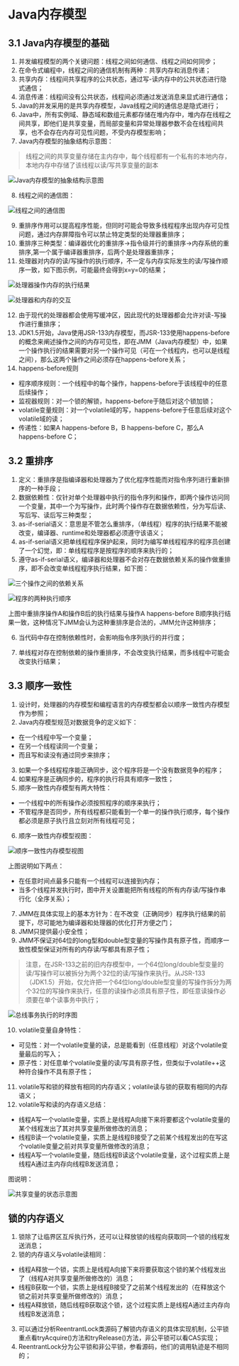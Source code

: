 # Java内存模型

## 3.1 Java内存模型的基础

1. 并发编程模型的两个关键问题：线程之间如何通信、线程之间如何同步；
2. 在命令式编程中，线程之间的通信机制有两种：共享内存和消息传递；
3. 共享内存：线程间共享程序的公共状态，通过写-读内存中的公共状态进行隐式通信；
4. 消息传递：线程间没有公共状态，线程间必须通过发送消息来显式进行通信；
5. Java的并发采用的是共享内存模型，Java线程之间的通信总是隐式进行；
6. Java中，所有实例域、静态域和数组元素都存储在堆内存中，堆内存在线程之间共享，即他们是共享变量，而局部变量和异常处理器参数不会在线程间共享，也不会存在内存可见性问题，不受内存模型影响；
7. Java内存模型的抽象结构示意图：

>线程之间的共享变量存储在主内存中，每个线程都有一个私有的本地内存，本地内存中存储了该线程以读/写共享变量的副本

![Java内存模型的抽象结构示意图](images/1.jpg)

8. 线程之间的通信图：

![线程之间的通信图](images/2.jpg)

9. 重排序作用可以提高程序性能，但同时可能会导致多线程程序出现内存可见性问题，通过内存屏障指令可以禁止特定类型的处理器重排序；
10. 重排序三种类型：编译器优化的重排序->指令级并行的重排序->内存系统的重排序,第一个属于编译器重排序，后两个是处理器重排序；
11. 处理器对内存的读/写操作的执行顺序，不一定与内存实际发生的读/写操作顺序一致，如下图示例，可能最终会得到x=y=0的结果；

![处理器操作内存的执行结果](images/3.png)

![处理器和内存的交互](images/4.png)

12. 由于现代的处理器都会使用写缓冲区，因此现代的处理器都会允许对读-写操作进行重排序；
13. JDK1.5开始，Java使用JSR-133内存模型，而JSR-133使用happens-before的概念来阐述操作之间的内存可见性，即在JMM（Java内存模型）中，如果一个操作执行的结果需要对另一个操作可见（可在一个线程内，也可以是线程之间），那么这两个操作之间必须存在happens-before关系；
14. happens-before规则

* 程序顺序规则：一个线程中的每个操作，happens-before于该线程中的任意后续操作；
* 监视器规则：对一个锁的解锁，happens-before于随后对这个锁加锁；
* volatile变量规则：对一个volatile域的写，happens-before于任意后续对这个volatile域的读；
* 传递性：如果A happens-before B，B happens-before C，那么A happens-before C；



## 3.2 重排序

1. 定义：重排序是指编译器和处理器为了优化程序性能而对指令序列进行重新排序的一种手段；
2. 数据依赖性：仅针对单个处理器中执行的指令序列和操作，即两个操作访问同一个变量，其中一个为写操作，此时两个操作存在数据依赖性，分为写后读、写后写、读后写三种类型；
3. as-if-serial语义：意思是不管怎么重排序，（单线程）程序的执行结果不能被改变，编译器、runtime和处理器都必须遵守该语义；
4. as-if-serial语义把单线程程序保护起来，同时为编写单线程程序的程序员创建了一个幻觉，即：单线程程序是按程序的顺序来执行的；
5. 遵守as-if-serial语义，编译器和处理器不会对存在数据依赖关系的操作做重排序，即不会改变单线程程序执行结果，如下图：

![三个操作之间的依赖关系](images/5.png)

![程序的两种执行顺序](images/6.png)

上图中重排序操作A和操作B后的执行结果与操作A happens-before B顺序执行结果一致，这种情况下JMM会认为这种重排序是合法的，JMM允许这种排序；

6. 当代码中存在控制依赖性时，会影响指令序列执行的并行度；

7. 单线程对存在控制依赖的操作重排序，不会改变执行结果，而多线程中可能会改变执行结果；


## 3.3 顺序一致性

1. 设计时，处理器的内存模型和编程语言的内存模型都会以顺序一致性内存模型作为参照；
2. Java内存模型规范对数据竞争的定义如下：

* 在一个线程中写一个变量；
* 在另一个线程读同一个变量；
* 而且写和读没有通过同步来排序；

3. 如果一个多线程程序能正确同步，这个程序将是一个没有数据竞争的程序；
4. 如果程序是正确同步的，程序的执行将具有顺序一致性；
5. 顺序一致性内存模型有两大特性：

* 一个线程中的所有操作必须按照程序的顺序来执行；
* 不管程序是否同步，所有线程都只能看到一个单一的操作执行顺序，每个操作都必须是原子执行且立刻对所有线程可见；

6. 顺序一致性内存模型视图：

![顺序一致性内存模型视图](images/7.png)

上图说明如下两点：

* 在任意时间点最多只能有一个线程可以连接到内存；
* 当多个线程并发执行时，图中开关设置能把所有线程的所有内存读/写操作串行化（全序关系）；

7. JMM在具体实现上的基本方针为：在不改变（正确同步）程序执行结果的前提下，尽可能地为编译器和处理器的优化打开方便之门；
8. JMM只提供最小安全性；
9. JMM不保证对64位的long型和double型变量的写操作具有原子性，而顺序一致性模型保证对所有的内存读/写都具有原子性；

> 注意，在JSR-133之前的旧内存模型中，一个64位long/double型变量的读/写操作可以被拆分为两个32位的读/写操作来执行。从JSR-133（JDK1.5）开始，仅允许把一个64位long/double型变量的写操作拆分为两个32位的写操作来执行，任意的读操作必须具有原子性，即任意读操作必须要在单个读事务中执行；

![总线事务执行的时序图](images/8.png)

10. volatile变量自身特性：

* 可见性：对一个volatile变量的读，总是能看到（任意线程）对这个volatile变量最后的写入；
* 原子性：对任意单个volatile变量的读/写具有原子性，但类似于volatile++这种符合操作不具有原子性；

11. volatile写和锁的释放有相同的内存语义；volatile读与锁的获取有相同的内存语义；
12. volatile写和读的内存语义总结：

- 线程A写一个volatile变量，实质上是线程A向接下来将要都这个volatile变量的某个线程发出了其对共享变量所做修改的消息；
- 线程B读一个volatile变量，实质上是线程B接受了之前某个线程发出的在写这个volatile变量之前对共享变量所做修改的消息；
- 线程A写一个volatile变量，随后线程B读这个volatile变量，这个过程实质上是线程A通过主内存向线程B发送消息；

图说明：

![共享变量的状态示意图](images/9.png)


## 锁的内存语义

1. 锁除了让临界区互斥执行外，还可以让释放锁的线程向获取同一个锁的线程发送消息；
2. 锁的内存语义与volatile读相同：

* 线程A释放一个锁，实质上是线程A向接下来将要获取这个锁的某个线程发出了（线程A对共享变量所做修改的）消息；
* 线程B获取一个锁，实质上是线程B接受了之前某个线程发出的（在释放这个锁之前对共享变量所做修改的）消息；
* 线程A释放锁，随后线程B获取这个锁，这个过程实质上是线程A通过主内存向线程B发送消息；

3. 可以通过分析ReentrantLock类源码了解锁内存语义的具体实现机制，公平锁重点看tryAcquire()方法和tryRelease()方法，非公平锁可以看CAS实现；
4. ReentrantLock分为公平锁和非公平锁，参看源码，他们的调用轨迹是不相同的；